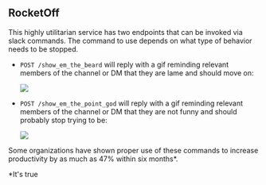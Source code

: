 ## RocketOff
This highly utilitarian service has two endpoints that can be invoked via slack commands. The command to use depends on what type of behavior needs to be stopped.

- `POST /show_em_the_beard` will reply with a gif reminding relevant members of the channel or DM that they are lame and should move on:
    
    ![](https://i.imgur.com/t7ddUae.gif)


- `POST /show_em_the_point_god` will reply with a gif reminding relevant members of the channel or DM that they are not funny and should probably stop trying to be:

    ![](https://i.imgur.com/c2qPNN2.gif)

Some organizations have shown proper use of these commands to increase productivity by as much as 47% within six months*.

\*It's true
